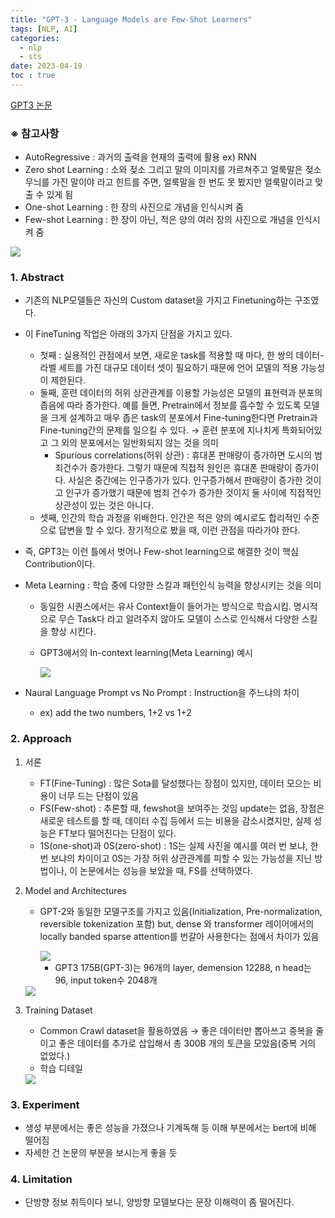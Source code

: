 ```yaml
---
title: "GPT-3 - Language Models are Few-Shot Learners" 
tags: [NLP, AI]
categories:
  - nlp
  - sts
date: 2023-04-19
toc : true
---
```


[GPT3 논문](https://arxiv.org/pdf/2005.14165.pdf)

### ※ 참고사항

- AutoRegressive : 과거의 출력을 현재의 출력에 활용 ex) RNN
- Zero shot Learning : 소와 젖소 그리고 말의 이미지를 가르쳐주고 얼룩말은 젖소무늬를 가진 말이야 라고 힌트를 주면, 얼룩말을 한 번도 못 봤지만 얼룩말이라고 맞출 수 있게 됨
- One-shot Learning : 한 장의 사진으로 개념을 인식시켜 줌
- Few-shot Learning : 한 장이 아닌, 적은 양의 여러 장의 사진으로 개념을 인식시켜 줌

<img src="/img/nlp/nlp5/0.jpg">


### 1. Abstract
- 기존의 NLP모델들은 자신의 Custom dataset을 가지고 Finetuning하는 구조였다.
- 이 FineTuning 작업은 아래의 3가지 단점을 가지고 있다.
    - 첫째 : 실용적인 관점에서 보면, 새로운 task를 적용할 때 마다, 한 쌍의 데이터-라벨 세트를 가진 대규모 데이터 셋이 필요하기 때문에 언어 모델의 적용 가능성이 제한된다.
    - 둘째, 훈련 데이터의 허위 상관관계를 이용할 가능성은 모델의 표현력과 분포의 좁음에 따라 증가한다. 예를 들면, Pretrain에서 정보를 흡수할 수 있도록 모델을 크게 설계하고 매우 좁은 task의 분포에서 Fine-tuning한다면 Pretrain과 Fine-tuning간의  문제를 일으킬 수 있다. → 훈련 분포에 지나치게 특화되어있고 그 외의 분포에서는 일반화되지 않는 것을 의미
        - Spurious correlations(허위 상관) : 휴대폰 판매량이 증가하면 도시의 범죄건수가 증가한다. 그렇기 때문에 직접적 원인은 휴대폰 판매량이 증가이다.  사실은 중간에는 인구증가가 있다. 인구증가해서 판매량이 증가한 것이고 인구가 증가했기 때문에 범죄 건수가 증가한 것이지 둘 사이에 직접적인 상관성이 있는 것은 아니다.
    - 셋째, 인간의 학습 과정을 위배한다. 인간은 적은 양의 예시로도 합리적인 수준으로 답변을 할 수 있다. 장기적으로 봤을 때, 이런 관점을 따라가야 한다.
- 즉, GPT3는 이런 틀에서 벗어나 Few-shot learning으로 해결한 것이 핵심 Contribution이다.
- Meta Learning : 학습 중에 다양한 스킬과 패턴인식 능력을 향상시키는 것을 의미
    - 동일한 시퀀스에서는 유사 Context들이 들어가는 방식으로 학습시킴. 명시적으로 무슨 Task다 라고 알려주지 않아도 모델이 스스로 인식해서 다양한 스킬을 향상 시킨다.
    - GPT3에서의 In-context learning(Meta Learning) 예시
        
        <img src="/img/nlp/nlp5/1.jpg">
        
- Naural Language Prompt vs No Prompt : Instruction을 주느냐의 차이
    - ex) add the two numbers, 1+2 vs 1+2
### 2. Approach
1. 서론
    - FT(Fine-Tuning) : 많은 Sota를 달성했다는 장점이 있지만, 데이터 모으는 비용이 너무 드는 단점이 있음
    - FS(Few-shot) : 추론할 때, fewshot을 보여주는 것임 update는 없음, 장점은 새로운 테스트를 할 때, 데이터 수집 등에서 드는 비용을 감소시켰지만, 실제 성능은 FT보다 떨어진다는 단점이 있다.
    - 1S(one-shot)과 0S(zero-shot) : 1S는 실제 사진을 예시를 여러 번 보냐, 한 번 보냐의 차이이고 0S는 가장 허위 상관관계를 피할 수 있는 가능성을 지닌 방법이나, 이 논문에서는 성능을 보았을 때, FS를 선택하였다.
2. Model and Architectures 
    - GPT-2와 동일한 모델구조를 가지고 있음(Initialization, Pre-normalization, reversible tokenization 포함) but, dense 와 transformer 레이어에서의 locally banded sparse attention를 번갈아 사용한다는 점에서 차이가 있음
        
        <img src="/img/nlp/nlp5/2.jpg">
        
        - GPT3 175B(GPT-3)는 96개의 layer, demension 12288, n head는 96, input token수 2048개

    <img src="/img/nlp/nlp5/3.jpg">

3. Training Dataset 
    - Common Crawl dataset을 활용하였음 → 좋은 데이터만 뽑아쓰고 중복을 줄이고 좋은 데이터를 추가로 삽입해서 총 300B 개의 토큰을 모았음(중복 거의 없었다.)
    - 학습 디테일
    
    <img src="/img/nlp/nlp5/4.jpg">
    
### 3. Experiment
- 생성 부분에서는 좋은 성능을 가졌으나 기계독해 등 이해 부분에서는 bert에 비해 떨어짐
- 자세한 건 논문의 부분을 보시는게 좋을 듯    

### 4. Limitation
- 단방향 정보 취득이다 보니, 양방향 모델보다는 문장 이해력이 좀 떨어진다.